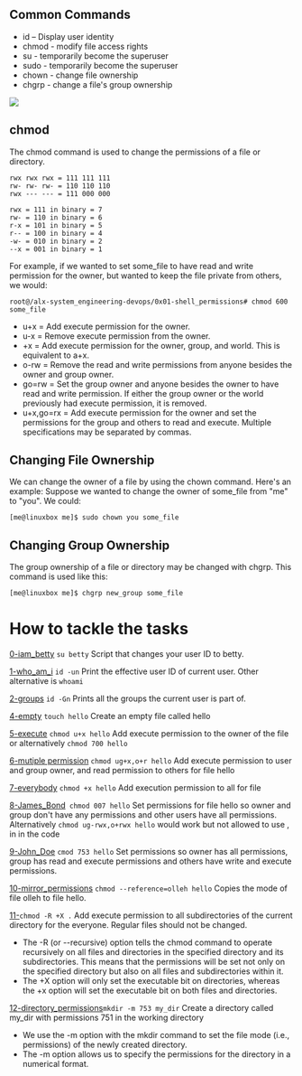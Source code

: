 ## Common Commands

* id – Display user identity<br>
* chmod - modify file access rights<br>
* su - temporarily become the superuser<br>
* sudo - temporarily become the superuser<br>
* chown - change file ownership<br>
* chgrp - change a file's group ownership<br>




![](http://linuxcommand.org/images/file_permissions.png)

## chmod
The chmod command is used to change the permissions of a file or directory.

```
rwx rwx rwx = 111 111 111
rw- rw- rw- = 110 110 110
rwx --- --- = 111 000 000

rwx = 111 in binary = 7
rw- = 110 in binary = 6
r-x = 101 in binary = 5
r-- = 100 in binary = 4
-w- = 010 in binary = 2
--x = 001 in binary = 1

```

For example, if we wanted to set some_file to have read and write permission for the owner, but wanted to keep the file private from others, we would:
```
root@/alx-system_engineering-devops/0x01-shell_permissions# chmod 600 some_file

```

* u+x = Add execute permission for the owner.
* u-x  = Remove execute permission from the owner.
* +x = Add execute permission for the owner, group, and world. This is equivalent to a+x.
* o-rw = Remove the read and write permissions from anyone besides the owner and group owner.
* go=rw = Set the group owner and anyone besides the owner to have read and write permission. If either the group owner or the world previously had execute permission, it is removed.
* u+x,go=rx  = Add execute permission for the owner and set the permissions for the group and others to read and execute. Multiple specifications may be separated by commas.


## Changing File Ownership
We can change the owner of a file by using the chown command. Here's an example: Suppose we wanted to change the owner of some_file from "me" to "you". We could:

```[me@linuxbox me]$ sudo chown you some_file```

## Changing Group Ownership
The group ownership of a file or directory may be changed with chgrp. This command is used like this:

```[me@linuxbox me]$ chgrp new_group some_file```

# How to tackle the tasks

[0-iam_betty](https://github.com/Darryl-Mbae/alx-system_engineering-devops/blob/265fdab20605aa30ac0029ca29bdfaef28a1d17f/0x01-shell_permissions/0-iam_betty) ```su betty```  Script that changes your user ID to betty.

[1-who_am_i](https://github.com/Darryl-Mbae/alx-system_engineering-devops/blob/6dcef42130dc4a52b263a17fff74dd9c75f94ee6/0x01-shell_permissions/1-who_am_i) ```id -un``` Print the effective user ID of current user. Other alternative is ```whoami```

[2-groups](https://github.com/Darryl-Mbae/alx-system_engineering-devops/blob/7ad6a162a5c5c4b100346876ff4ed0d4699cd2e6/0x01-shell_permissions/2-groups) ```id -Gn``` Prints all the groups the current user is part of.

[4-empty](https://github.com/Darryl-Mbae/alx-system_engineering-devops/blob/69543d4d947a4b11c75e0c2209ce5bbacb69de5c/0x01-shell_permissions/4-empty) ```touch hello``` Create an empty file called hello

[5-execute](https://github.com/Darryl-Mbae/alx-system_engineering-devops/blob/9b8302d4b2e50ce20ae27f8898c38c5e2199eab9/0x01-shell_permissions/5-execute) ```chmod u+x hello```  Add execute permission to the owner of the file or alternatively ```chmod 700 hello```

[6-mutiple permission](https://github.com/Darryl-Mbae/alx-system_engineering-devops/blob/d088c67183b7bd90d94f9e4d328d7004778f29a3/0x01-shell_permissions/6-multiple_permissions) ```chmod ug+x,o+r hello``` Add execute permission to user and group owner, and read permission to others for file hello

[7-everybody](https://github.com/Darryl-Mbae/alx-system_engineering-devops/blob/542223a5be42349723e5320bd17675a339531f0e/0x01-shell_permissions/7-everybody) ```chmod +x hello``` Add execution permission to all for file 

[8-James_Bond](https://github.com/Darryl-Mbae/alx-system_engineering-devops/blob/fc50c391dbf6c49617364164b13e3558db723009/0x01-shell_permissions/8-James_Bond)``` chmod 007 hello``` Set permissions for file hello so owner and group don't have any permissions and other users have all permissions. Alternatively ```chmod ug-rwx,o+rwx hello``` would work but not allowed to use , in in the code

[9-John_Doe](https://github.com/Darryl-Mbae/alx-system_engineering-devops/blob/56b62b89652bf01f79710ecd4b3b6d3943ddb076/0x01-shell_permissions/9-John_Doe) ```cmod 753 hello``` Set permissions so owner has all permissions, group has read and execute permissions and others have write and execute permissions.

[10-mirror_permissions](https://github.com/Darryl-Mbae/alx-system_engineering-devops/blob/a05ab4214a8bc5e4bb47ac17566ce3f7c18d81cc/0x01-shell_permissions/10-mirror_permissions) ```chmod --reference=olleh hello``` Copies the mode of file olleh to file hello.

[11-](https://github.com/Darryl-Mbae/alx-system_engineering-devops/blob/cfd60487b2a707198417f9a28b6c017c8900b2ef/0x01-shell_permissions/11-directories_permissions)```chmod -R +X .``` Add execute permission to all subdirectories of the current directory for the everyone. Regular files should not be changed.
* The -R (or --recursive) option tells the chmod command to operate recursively on all files and directories in the specified directory and its subdirectories. This means that the permissions will be set not only on the specified directory but also on all files and subdirectories within it.
* The +X option will only set the executable bit on directories, whereas the +x option will set the executable bit on both files and directories.

[12-directory_permissions](https://github.com/Darryl-Mbae/alx-system_engineering-devops/blob/87555ab7be348b93627b79b1c2f4026ab9628623/0x01-shell_permissions/12-directory_permissions)```mkdir -m 753 my_dir``` Create a directory called my_dir with permissions 751 in the working directory
* We use the -m option with the mkdir command to set the file mode (i.e., permissions) of the newly created directory.
* The -m option allows us to specify the permissions for the directory in a numerical format. 
